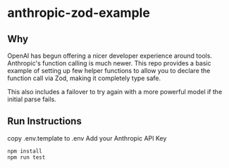 # anthropic-zod-example

## Why
OpenAI has begun offering a nicer developer experience around tools. Anthropic's function calling is much newer. This repo provides a basic example of setting up few helper functions to allow you to declare the function call via Zod, making it completely type safe.

This also includes a failover to try again with a more powerful model if the initial parse fails.

## Run Instructions
copy .env.template to .env
Add your Anthropic API Key

```
npm install
npm run test
```